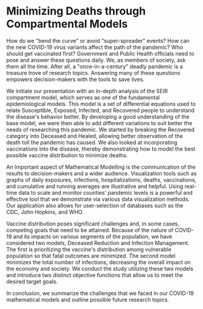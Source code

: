 # Minimizing Deaths through Compartmental Models

How do we "bend the curve" or avoid "super-spreader" events? How can the new COVID-19 virus variants affect the path of the pandemic? Who should get vaccinated first? Government and Public Health officials need to pose and answer these questions daily. We, as members of society, ask them all the time. After all, a "once-in-a-century" deadly pandemic is a treasure trove of research topics. Answering many of these questions empowers decision-makers with the tools to save lives.  

We initiate our presentation with an in-depth analysis of the SEIR compartment model, which serves as one of the fundamental epidemiological models. This model is a set of differential equations used to relate Susceptible, Exposed, Infected, and Recovered people to understand the disease's behavior better. By developing a good understanding of the base model, we were then able to add different variations to suit better the needs of researching this pandemic. We started by breaking the Recovered category into Deceased and Healed, allowing better observation of the death toll the pandemic has caused. We also looked at incorporating vaccinations into the disease, thereby demonstrating how to model the best possible vaccine distribution to minimize deaths.  

An Important aspect of Mathematical Modelling is the communication of the results to decision-makers and a wider audience. Visualization tools such as graphs of daily exposures, infections, hospitalizations, deaths, vaccinations, and cumulative and running averages are illustrative and helpful. Using real-time data to scale and monitor counties' pandemic levels is a powerful and effective tool that we demonstrate via various data visualization methods. Our application also allows for user-selection of databases such as the CDC, John Hopkins, and WHO.  

Vaccine distribution poses significant challenges and, in some cases, competing goals that need to be attained. Because of the nature of COVID-19 and its impacts on various segments of the population, we have considered two models, Deceased Reduction and Infection Management. The first is prioritizing the vaccine's distribution among vulnerable population so that fatal outcomes are minimized. The second model minimizes the total number of infections, decreasing the overall impact on the economy and society. We conduct the study utilizing these two models and introduce two distinct objective functions that allow us to meet the desired target goals.  

In conclusion, we summarize the challenges that we faced in our COVID-19 mathematical models and outline possible future research topics.  

